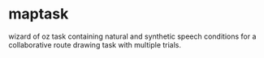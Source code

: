 # maptask
 wizard of oz task containing natural and synthetic speech conditions for  a collaborative route drawing task with multiple trials. 
